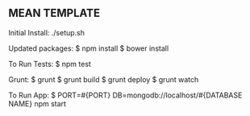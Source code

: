 MEAN TEMPLATE
-------------

Initial Install:
./setup.sh

Updated packages:
$ npm install
$ bower install

To Run Tests:
$ npm test

Grunt:
$ grunt
$ grunt build
$ grunt deploy
$ grunt watch

To Run App:
$ PORT=#{PORT} DB=mongodb://localhost/#{DATABASE NAME} npm start
